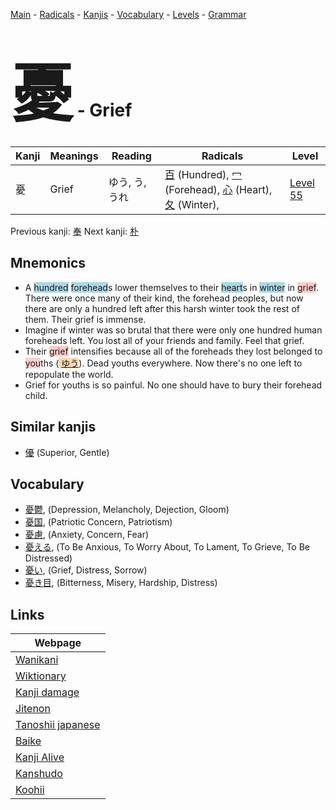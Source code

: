 <style> bigfont {font-size: 100px}</style>
[Main](../index.md) -
[Radicals](../radicals.md) -
[Kanjis](../kanjis.md) -
[Vocabulary](../vocabulary.md) -
[Levels](../levels.md) -
[Grammar](../grammar.md)
# <bigfont> 憂</bigfont> - Grief 

| Kanji | Meanings | Reading | Radicals | Level |
| --- | --- | --- | --- | --- |
| 憂 | Grief | ゆう, う, うれ | [百](../radicals/百.md) (Hundred), [冖](../radicals/冖.md) (Forehead), [心](../radicals/心.md) (Heart), [夂](../radicals/夂.md) (Winter),  | [Level 55](../levels/wk_level55.md) |

Previous kanji: [奉](奉.md) Next kanji: [朴](朴.md) 

## Mnemonics
 * A <span style="background-color:#ADD8E6"> hundred</span> <span style="background-color:#ADD8E6"> forehead</span>s lower themselves to their <span style="background-color:#ADD8E6"> heart</span>s in <span style="background-color:#ADD8E6"> winter</span> in <span style="background-color:#ffcccb"> grief</span>. There were once many of their kind, the forehead peoples, but now there are only a hundred left after this harsh winter took the rest of them. Their grief is immense.
* Imagine if winter was so brutal that there were only one hundred human foreheads left. You lost all of your friends and family. Feel that grief.
* Their <span style="background-color:#ffcccb"> grief</span> intensifies because all of the foreheads they lost belonged to <span style="background-color:#ffcccb"> you</span>ths (<span style="background-color:#fed8b1"> [ゆう](https://jisho.org/search/ゆう)</span>). Dead youths everywhere. Now there's no one left to repopulate the world.
* Grief for youths is so painful. No one should have to bury their forehead child.


## Similar kanjis
 * [優](優.md) (Superior, Gentle)


## Vocabulary
 * [憂鬱](../vocabulary/憂.md), (Depression, Melancholy, Dejection, Gloom)
* [憂国](../vocabulary/憂.md), (Patriotic Concern, Patriotism)
* [憂慮](../vocabulary/憂.md), (Anxiety, Concern, Fear)
* [憂える](../vocabulary/憂.md), (To Be Anxious, To Worry About, To Lament, To Grieve, To Be Distressed)
* [憂い](../vocabulary/憂.md), (Grief, Distress, Sorrow)
* [憂き目](../vocabulary/憂.md), (Bitterness, Misery, Hardship, Distress)



## Links 

| Webpage |
| --- |
| [Wanikani          ](https://www.wanikani.com/kanji/憂) |
| [Wiktionary        ](https://en.wiktionary.org/wiki/憂) |
| [Kanji damage      ](http://www.kanjidamage.com/kanji/search?utf8=✓&q=憂) |
| [Jitenon           ](https://jitenon.com/kanji/憂) |
| [Tanoshii japanese ](https://www.tanoshiijapanese.com/dictionary/kanji.cfm?k=憂) |
| [Baike             ](https://baike.baidu.com/item/憂) |
| [Kanji Alive       ](https://app.kanjialive.com/憂) |
| [Kanshudo          ](https://www.kanshudo.com/searchmn?q=憂) |
| [Koohii            ](https://kanji.koohii.com/study/kanji/憂) |
